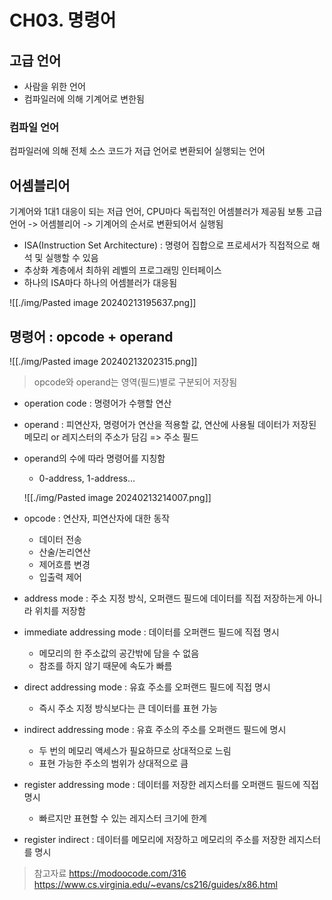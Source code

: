 # CH03. 명령어

## 고급 언어

- 사람을 위한 언어
- 컴파일러에 의해 기계어로 변한됨

### 컴파일 언어
컴파일러에 의해 전체 소스 코드가 저급 언어로 변환되어 실행되는 언어

## 어셈블리어

기계어와 1대1 대응이 되는 저급 언어, CPU마다 독립적인 어셈블러가 제공됨
보통 고급 언어 -> 어셈블리어 -> 기계어의 순서로 변환되어서 실행됨
- ISA(Instruction Set Architecture) : 명령어 집합으로 프로세서가 직접적으로 해석 및 실행할 수 있음
- 추상화 계층에서 최하위 레벨의 프로그래밍 인터페이스
- 하나의 ISA마다 하나의 어셈블러가 대응됨

![[./img/Pasted image 20240213195637.png]]


## 명령어 : opcode + operand

![[./img/Pasted image 20240213202315.png]]

> opcode와 operand는 영역(필드)별로 구분되어 저장됨
- operation code : 명령어가 수행할 연산
- operand : 피연산자, 명령어가 연산을 적용할 값,
	  연산에 사용될 데이터가 저장된 메모리 or 레지스터의 주소가 담김 => 주소 필드
- operand의 수에 따라 명령어를 지칭함
	- 0-address, 1-address...
	
	![[./img/Pasted image 20240213214007.png]]

- opcode : 연산자, 피연산자에 대한 동작
	- 데이터 전송 
	- 산술/논리연산
	- 제어흐름 변경
	- 입출력 제어
	
- address mode : 주소 지정 방식, 오퍼랜드 필드에 데이터를 직접 저장하는게 아니라 위치를 저장함
- immediate addressing mode : 데이터를 오퍼랜드 필드에 직접 명시
	- 메모리의 한 주소값의 공간밖에 담을 수 없음
	- 참조를 하지 않기 때문에 속도가 빠름
- direct addressing mode : 유효 주소를 오퍼랜드 필드에 직접 명시
	- 즉시 주소 지정 방식보다는 큰 데이터를 표현 가능
- indirect addressing mode : 유효 주소의 주소를 오퍼랜드 필드에 명시
	- 두 번의 메모리 액세스가 필요하므로 상대적으로 느림
	- 표현 가능한 주소의 범위가 상대적으로 큼
- register addressing mode : 데이터를 저장한 레지스터를 오퍼랜드 필드에 직접 명시
	-  빠르지만 표현할 수 있는 레지스터 크기에 한계
- register indirect : 데이터를 메모리에 저장하고 메모리의 주소를 저장한 레지스터를 명시

> 참고자료
	https://modoocode.com/316
	https://www.cs.virginia.edu/~evans/cs216/guides/x86.html

